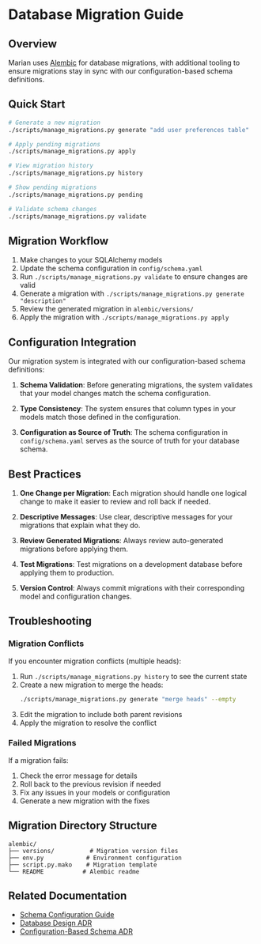 # Database Migration Guide

## Overview

Marian uses [Alembic](https://alembic.sqlalchemy.org/) for database migrations, with additional tooling to ensure migrations stay in sync with our configuration-based schema definitions.

## Quick Start

```bash
# Generate a new migration
./scripts/manage_migrations.py generate "add user preferences table"

# Apply pending migrations
./scripts/manage_migrations.py apply

# View migration history
./scripts/manage_migrations.py history

# Show pending migrations
./scripts/manage_migrations.py pending

# Validate schema changes
./scripts/manage_migrations.py validate
```

## Migration Workflow

1. Make changes to your SQLAlchemy models
2. Update the schema configuration in `config/schema.yaml`
3. Run `./scripts/manage_migrations.py validate` to ensure changes are valid
4. Generate a migration with `./scripts/manage_migrations.py generate "description"`
5. Review the generated migration in `alembic/versions/`
6. Apply the migration with `./scripts/manage_migrations.py apply`

## Configuration Integration

Our migration system is integrated with our configuration-based schema definitions:

1. **Schema Validation**: Before generating migrations, the system validates that your model changes match the schema configuration.

2. **Type Consistency**: The system ensures that column types in your models match those defined in the configuration.

3. **Configuration as Source of Truth**: The schema configuration in `config/schema.yaml` serves as the source of truth for your database schema.

## Best Practices

1. **One Change per Migration**: Each migration should handle one logical change to make it easier to review and roll back if needed.

2. **Descriptive Messages**: Use clear, descriptive messages for your migrations that explain what they do.

3. **Review Generated Migrations**: Always review auto-generated migrations before applying them.

4. **Test Migrations**: Test migrations on a development database before applying them to production.

5. **Version Control**: Always commit migrations with their corresponding model and configuration changes.

## Troubleshooting

### Migration Conflicts

If you encounter migration conflicts (multiple heads):

1. Run `./scripts/manage_migrations.py history` to see the current state
2. Create a new migration to merge the heads:
   ```bash
   ./scripts/manage_migrations.py generate "merge heads" --empty
   ```
3. Edit the migration to include both parent revisions
4. Apply the migration to resolve the conflict

### Failed Migrations

If a migration fails:

1. Check the error message for details
2. Roll back to the previous revision if needed
3. Fix any issues in your models or configuration
4. Generate a new migration with the fixes

## Migration Directory Structure

```
alembic/
├── versions/          # Migration version files
├── env.py            # Environment configuration
├── script.py.mako    # Migration template
└── README           # Alembic readme
```

## Related Documentation

- [Schema Configuration Guide](schema_configuration.md)
- [Database Design ADR](../adr/0001-database-design.md)
- [Configuration-Based Schema ADR](../adr/0004-configuration-based-schema-definitions.md)
